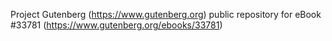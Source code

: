 Project Gutenberg (https://www.gutenberg.org) public repository for eBook #33781 (https://www.gutenberg.org/ebooks/33781)
